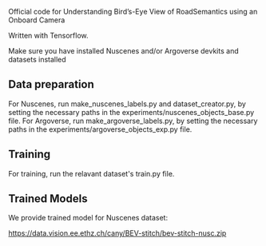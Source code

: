 Official code for Understanding Bird’s-Eye View of RoadSemantics using an Onboard Camera


Written with Tensorflow.

Make sure you have installed Nuscenes and/or Argoverse devkits and datasets installed

## Data preparation

For Nuscenes, run make_nuscenes_labels.py and dataset_creator.py, by setting the necessary paths in the experiments/nuscenes_objects_base.py file.
For Argoverse, run make_argoverse_labels.py, by setting the necessary paths in the experiments/argoverse_objects_exp.py file.

## Training

For training, run the relavant dataset's train.py file. 

## Trained Models

We provide trained model for Nuscenes dataset:

https://data.vision.ee.ethz.ch/cany/BEV-stitch/bev-stitch-nusc.zip

